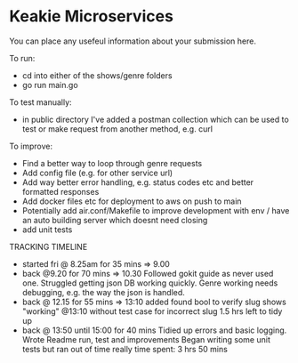 # Keakie Microservices
You can place any usefeul information about your submission here.

To run: 
- cd into either of the shows/genre folders
- go run main.go

To test manually:
- in public directory I've added a postman collection 
which can be used to test or make request from another method, e.g. curl

To improve:
- Find a better way to loop through genre requests
- Add config file (e.g. for other service url)
- Add way better error handling, e.g. status codes etc and better formatted responses
- Add docker files etc for deployment to aws on push to main
- Potentially add air.conf/Makefile to improve development with env
/ have an auto building server which doesnt need closing
- add unit tests

TRACKING TIMELINE 
- started fri @ 8.25am for 35 mins => 9.00
- back @9.20 for 70 mins => 10.30 
Followed gokit guide as never used one. 
Struggled getting json DB working quickly.
Genre working needs debugging, e.g. the way the json is handled.
- back @ 12.15 for 55 mins => 13:10
added found bool to verify slug
shows "working" @13:10 without test case for incorrect slug
1.5 hrs left to tidy up
- back @ 13:50 until 15:00 for 40 mins
Tidied up errors and basic logging. 
Wrote Readme run, test and improvements 
Began writing some unit tests but ran out of time really
time spent: 3 hrs 50 mins